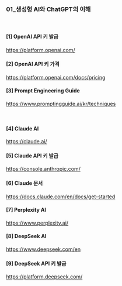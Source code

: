 ### 01_생성형 AI와 ChatGPT의 이해

<br>

#### [1] OpenAI API 키 발급 <br>
https://platform.openai.com/
<br>

#### [2] OpenAI API 키 가격 <br>
https://platform.openai.com/docs/pricing
<br>

#### [3] Prompt Engineering Guide <br>
https://www.promptingguide.ai/kr/techniques

<br>

#### [4] Claude AI  <br>
https://claude.ai/
<br>

#### [5] Claude API 키 발급 <br>
https://console.anthropic.com/
<br>

#### [6] Claude 문서 <br>
https://docs.claude.com/en/docs/get-started
<br>

#### [7] Perplexity AI  <br>
https://www.perplexity.ai/
<br>

#### [8] DeepSeek AI  <br>
https://www.deepseek.com/en
<br>

#### [9] DeepSeek API 키 발급 <br>
https://platform.deepseek.com/
<br>
